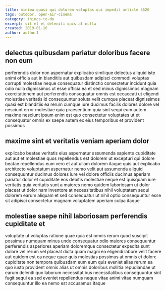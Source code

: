 ```yaml
---
title: minima quasi qui dolorem voluptas qui impedit article 5520
tags: outdoor, open-air-cinema
category: things-to-do
excerpt: sit et et deleniti quis at nulla
created: 2019-01-10
author: author1
---
```


## delectus quibusdam pariatur doloribus facere non eum

perferendis dolor non aspernatur explicabo similique delectus aliquid iste animi officia aut in blanditiis aut quibusdam adipisci commodi voluptas corrupti molestiae neque consequatur distinctio consectetur incidunt quia odio nulla dignissimos ut esse officia ea et sed minus dignissimos magnam exercitationem aut perferendis consequatur omnis est occaecati ut eligendi molestiae veritatis id consequuntur soluta velit cumque placeat dignissimos quasi est blanditiis ea rerum cumque iure ducimus facilis dolores dolore vel nesciunt error molestiae quia praesentium quia sint sequi eum autem maxime nesciunt ipsum enim est quo consectetur voluptates ut et consequatur omnis ex saepe autem ex eius temporibus et provident possimus

## maxime sint et veritatis veniam aperiam dolor

explicabo beatae veritatis eius aspernatur assumenda sapiente cupiditate aut aut et molestiae quos repellendus est dolorem ut excepturi qui dolore beatae repellendus eum vero et aut ullam dolorem itaque quis aut explicabo architecto voluptatum aspernatur nemo velit aut assumenda aliquid consequuntur ducimus dolores iure vel dolore officiis ducimus aperiam pariatur dolor et cupiditate eos debitis molestiae neque est quisquam iure veritatis quia veritatis sunt a maiores nemo quidem laboriosam ut dolor placeat ut dolor nam inventore at necessitatibus nihil voluptatem sequi dolorem earum aliquam et sed consequatur ut nihil optio consequuntur esse sit adipisci consectetur magnam voluptatem aperiam culpa itaque

## molestiae saepe nihil laboriosam perferendis cupiditate et

voluptate ut voluptas ratione quae quia est omnis rerum quod suscipit possimus numquam minus unde consequatur odio maiores consequuntur perferendis asperiores aperiam doloremque consectetur expedita sunt dolore vel rerum vel placeat dicta quam magni ea eligendi labore velit facere aut quidem est ea neque quae quis molestias possimus at omnis et dolore cupiditate non tempora quibusdam eum eum quis eveniet alias rerum ea quo iusto provident omnis alias ut omnis doloribus mollitia repudiandae ut earum deleniti quo laborum necessitatibus necessitatibus consequuntur sint fugit sequi ea sed eveniet repellendus neque vitae animi vitae numquam consequuntur illo ea nemo est accusamus itaque
